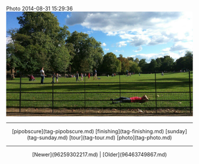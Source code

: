 <!--
title: Photo 2014-08-31 15
date: 2020-06-28T14:38:48.467Z
tags: pipobscure, finishing, sunday, tour, photo
-->

Photo 2014-08-31 15:29:36
![](96267617267-0.jpg)

<!--BOTTOM-POST-NAVIGATION-->
---

<center>[pipobscure](tag-pipobscure.md) [finishing](tag-finishing.md) [sunday](tag-sunday.md) [tour](tag-tour.md) [photo](tag-photo.md)</center>

---

<center>[Newer](96259302217.md) | [Older](96463749867.md)</center>